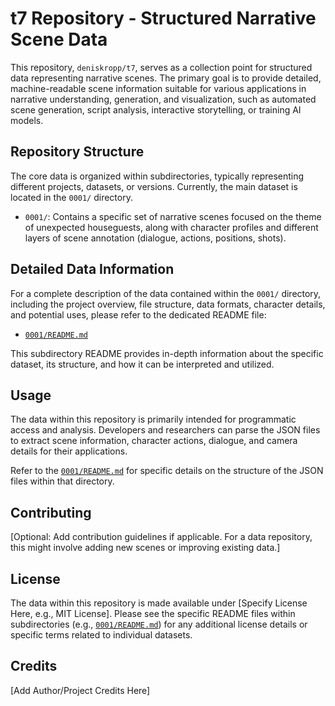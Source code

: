 # t7 Repository - Structured Narrative Scene Data

This repository, `deniskropp/t7`, serves as a collection point for structured data representing narrative scenes. The primary goal is to provide detailed, machine-readable scene information suitable for various applications in narrative understanding, generation, and visualization, such as automated scene generation, script analysis, interactive storytelling, or training AI models.

## Repository Structure

The core data is organized within subdirectories, typically representing different projects, datasets, or versions. Currently, the main dataset is located in the `0001/` directory.

*   `0001/`: Contains a specific set of narrative scenes focused on the theme of unexpected houseguests, along with character profiles and different layers of scene annotation (dialogue, actions, positions, shots).

## Detailed Data Information

For a complete description of the data contained within the `0001/` directory, including the project overview, file structure, data formats, character details, and potential uses, please refer to the dedicated README file:

*   [`0001/README.md`](0001/README.md)

This subdirectory README provides in-depth information about the specific dataset, its structure, and how it can be interpreted and utilized.

## Usage

The data within this repository is primarily intended for programmatic access and analysis. Developers and researchers can parse the JSON files to extract scene information, character actions, dialogue, and camera details for their applications.

Refer to the [`0001/README.md`](0001/README.md) for specific details on the structure of the JSON files within that directory.

## Contributing

[Optional: Add contribution guidelines if applicable. For a data repository, this might involve adding new scenes or improving existing data.]

## License

The data within this repository is made available under [Specify License Here, e.g., MIT License]. Please see the specific README files within subdirectories (e.g., [`0001/README.md`](0001/README.md)) for any additional license details or specific terms related to individual datasets.

## Credits

[Add Author/Project Credits Here]
